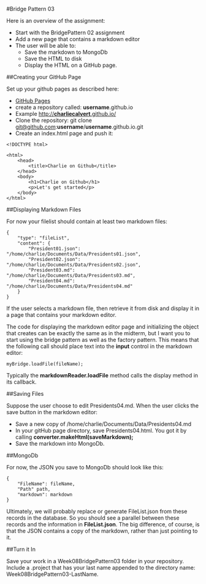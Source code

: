 #Bridge Pattern 03

Here is an overview of the assignment:

- Start with the BridgePattern 02 assignment
- Add a new page that contains a markdown editor
- The user will be able to:
    - Save the markdown to MongoDb
    - Save the HTML to disk
    - Display the HTML on a GitHub page.
    
##Creating your GitHub Page


Set up your github pages as described here:

- [GitHub Pages](https://pages.github.com/)
- create a repository called: **username**.github.io
- Example [http://**charliecalvert**.github.io/](http://charliecalvert.github.io/)
- Clone the repository: git clone git@github.com:**username**/**username**.github.io.git
- Create an index.html page and push it:

```
<!DOCTYPE html>

<html>
    <head>
        <title>Charlie on Github</title>
    </head>
    <body>
        <h1>Charlie on Github</h1>
        <p>Let's get started</p>
    </body>
</html>
```

##Displaying Markdown Files

For now your filelist should contain at least two markdown files:

    {
        "type": "fileList",
        "content": {
            "President01.json": "/home/charlie/Documents/Data/Presidents01.json",
            "President02.json": "/home/charlie/Documents/Data/Presidents02.json",
            "President03.md": "/home/charlie/Documents/Data/Presidents03.md",
            "President04.md": "/home/charlie/Documents/Data/Presidents04.md"
        }
    }
    
If the user selects a markdown file, then retrieve it from disk and display it in a page that contains your markdown editor. 

The code for displaying the markdown editor page and initializing the object that creates can be exactly the same as in the midterm, but I want you to start using the bridge pattern as well as the factory pattern. This means that the following call should place text into the **input** control in the markdown editor:

    myBridge.loadFile(fileName);
    
Typically the **markdownReader.loadFile** method calls the display method in its callback.    

##Saving Files

Suppose the user choose to edit Presidents04.md. When the user clicks the save button in the markdown editor:

- Save a new copy of /home/charlie/Documents/Data/Presidents04.md
- In your gitHub page directory, save Presidents04.html. You got it by calling **converter.makeHtml(saveMarkdown);**
- Save the markdown into MongoDb.

##MongoDb

For now, the JSON you save to MongoDb should look like this:

    {
        "FileName": fileName,
        "Path" path,
        "markdown": markdown
    }

Ultimately, we will probably replace or generate FileList.json from these records in the database. So you should see a parallel between these records and the information in **FileList.json**. The big difference, of course, is that the JSON contains a copy of the markdown, rather than just pointing to it. 

##Turn it In

Save your work in a Week08BridgePattern03 folder in your repository. Include a .project that has your last name appended to the directory name: Week08BridgePattern03-LastName.